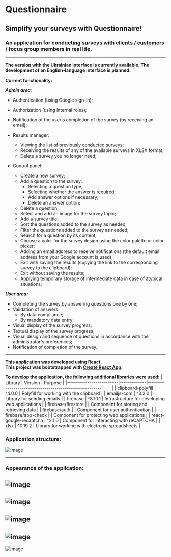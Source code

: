 # Questionnaire
## Simplify your surveys with Questionnaire!
### An application for conducting surveys with clients / customers / focus group members in real life.

---

**The version with the Ukrainian interface is currently available. The development of an English-language interface is planned.**

**Current functionality:**

***Admin area:***
- Authentication (using Google sign-in);
- Authorization (using internal roles);
- Notification of the user's completion of the survey (by receiving an email);
- Results manager:
  * Viewing the list of previously conducted surveys;
  * Receiving the results of any of the available surveys in XLSX format;
  * Delete a survey you no longer need;

- Control panel:
  * Create a new survey;
  * Add a question to the survey:
    + Selecting a question type;
    + Selecting whether the answer is required; 
    + Add answer options if necessary;
    + Delete an answer option;
  * Delete a question;
  * Select and add an image for the survey topic;
  * Add a survey title;
  * Sort the questions added to the survey as needed;
  * Filter the questions added to the survey as needed;
  * Search for a question by its content;
  * Choose a color for the survey design using the color palette or color picker;
  * Adding an email address to receive notifications (the default email address from your Google account is used);
  * Exit with saving the results (copying the link to the corresponding survey to the clipboard);
  * Exit without saving the results;
  * Applying temporary storage of intermediate data in case of atypical situations;

***User area:***
- Completing the survey by answering questions one by one;
- Validation of answers:
  + By data compliance;
  + By mandatory data entry;
- Visual display of the survey progress;
- Textual display of the survey progress;
- Visual design and sequence of questions in accordance with the administrator's preferences;
- Notification of completion of the survey.

---
**This application was developed using [React](https://react.dev/).**  
**This project was bootstrapped with [Create React App](https://github.com/facebook/create-react-app).**

**To develop the application, the following additional libraries were used:**
| Library                 | Version     | Purpose                                                     |
|-------------------------|-------------|------------------------------------------------------------|
| clipboard-polyfill      | ^4.0.0      | Polyfill for working with the clipboard                     |
| emailjs-com             | ^3.2.0      | Library for sending emails                                  |
| firebase                | ^8.10.1     | Infrastructure for developing web applications              |
| firebase/firestore      |             | Component for storing and retrieving data                   |
| firebase/auth           |             | Component for user authentication                            |
| firebase/app-check      |             | Component for protecting web applications                    |
| react-google-recaptcha  | ^2.1.0      | Component for interacting with reCAPTCHA                     |
| xlsx                    | ^0.19.2     | Library for working with electronic spreadsheets            |

### Application structure:
![image](https://user-images.githubusercontent.com/112722061/227899517-9ea75427-03b8-4105-8774-c91068125168.png)

---

### Appearance of the application:
![image](https://user-images.githubusercontent.com/112722061/227651331-5ba289e2-a6c2-404d-818e-76d0cc006a74.png)
--
![image](https://user-images.githubusercontent.com/112722061/227652470-a083d4dc-5f77-409c-8716-226c3134aee3.png)
--
![image](https://user-images.githubusercontent.com/112722061/227652528-0ba8dd06-640d-4b28-a7a0-9faa07fe65d7.png)
--
![image](https://user-images.githubusercontent.com/112722061/227652325-b7600493-457a-4de2-b262-db77f4e67f20.png)
--
![image](https://user-images.githubusercontent.com/112722061/227948744-5b34b548-481e-4bcd-bcf9-99fa881365f2.png)

